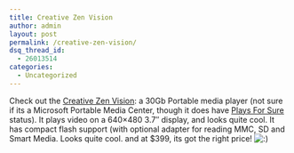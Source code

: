 ```yaml
---
title: Creative Zen Vision
author: admin
layout: post
permalink: /creative-zen-vision/
dsq_thread_id:
  - 26013514
categories:
  - Uncategorized
---
```

Check out the [Creative Zen Vision][1]: a 30Gb Portable media player (not sure if its a Microsoft Portable Media Center, though it does have [Plays For Sure][2] status). It plays video&nbsp;on a&nbsp;640&#215;480 3.7&#8243; display, and looks quite cool. It has compact flash support (with optional adapter for reading MMC, SD and Smart Media. Looks quite cool. and at $399, its got the right price! <img src="http://blog.lotas-smartman.net/wp-includes/images/smilies/icon_smile.gif" alt=":)" class="wp-smiley" />

 [1]: http://www.creative.com/products/product.asp?category=210&subcategory=211&product=12985
 [2]: http://www.playsforsure.com